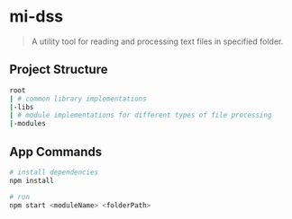 # mi-dss

> A utility tool for reading and processing text files in specified folder.

## Project Structure
``` bash
root
| # common library implementations
|-libs
| # module implementations for different types of file processing
|-modules
```

## App Commands

``` bash
# install dependencies
npm install

# run
npm start <moduleName> <folderPath>
```
